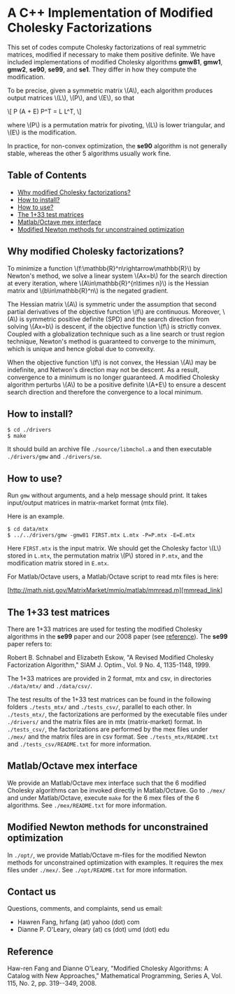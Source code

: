 # A C++ Implementation of Modified Cholesky Factorizations

This set of codes compute Cholesky factorizations of real symmetric matrices,
modified if necessary to make them positive definite.
We have included implementations of modified Cholesky algorithms
**gmw81**, **gmw1**, **gmw2**, **se90**, **se99**, and **se1**.
They differ in how they compute the modification.

To be precise, given a symmetric matrix \\(A\\), each algorithm produces
output matrices \\(L\\), \\(P\\), and \\(E\\), so that

\\[
P (A + E) P^T = L L^T,
\\]

where \\(P\\) is a permutation matrix for pivoting, \\(L\\) is lower triangular,
and \\(E\\) is the modification.

In practice, for non-convex optimization, the **se90** algorithm is not generally stable,
whereas the other 5 algorithms usually work fine.


## Table of Contents

- [Why modified Cholesky factorizations?](#why-modified-cholesky-factorizations)
- [How to install?](#how-to-install)
- [How to use?](#how-to-use)
- [The 1+33 test matrices](#the-133-test-matrices)
- [Matlab/Octave mex interface](#matlaboctave-mex-interface)
- [Modified Newton methods for unconstrained optimization](#modified-newton-methods-for-unconstrained-optimization)


## Why modified Cholesky factorizations?

To minimize a function \\(f:\mathbb{R}^n\rightarrow\mathbb{R}\\) by Newton's method,
we solve a linear system \\(Ax=b\\) for the search direction at every iteration,
where \\(A\in\mathbb{R}^{n\times n}\\) is the Hessian matrix and \\(b\in\mathbb{R}^n\\) is the negated gradient.

The Hessian matrix \\(A\\) is symmetric
under the assumption that second partial derivatives
of the objective function \\(f\\) are continuous.
Moreover, \\(A\\) is symmetric positive definite (SPD) and the search
direction from solving \\(Ax=b\\) is descent,
if the objective function \\(f\\) is strictly convex.
Coupled with a globalization technique such as a line search or trust region
technique, Newton's method is guaranteed to converge to the minimum,
which is unique and hence global due to convexity.

When the objective function \\(f\\) is not convex, the Hessian \\(A\\) may
be indefinite, and Netwon's direction may not be descent.
As a result, convergence to a minimum is no longer guaranteed.
A modified Cholesky algorithm perturbs \\(A\\) to be a positive definite
\\(A+E\\) to ensure a descent search direction and therefore the convergence
to a local minimum.


## How to install?

```
$ cd ./drivers
$ make
```

It should build an archive file `./source/libmchol.a` and then executable
`./drivers/gmw` and `./drivers/se`.


## How to use?

Run `gmw` without arguments, and a help message should print.
It takes input/output matrices in matrix-market format (mtx file).

Here is an example.
```
$ cd data/mtx
$ ../../drivers/gmw -gmw81 FIRST.mtx L.mtx -P=P.mtx -E=E.mtx
```

Here `FIRST.mtx` is the input matrix.
We should get the Cholesky factor \\(L\\) stored in `L.mtx`,
the permutation matrix \\(P\\) stored in `P.mtx`, and
the modification matrix stored in `E.mtx`.

For Matlab/Octave users, a Matlab/Octave script to read mtx files is here:

[http://math.nist.gov/MatrixMarket/mmio/matlab/mmread.m][mmread_link]

[mmread_link]: http://math.nist.gov/MatrixMarket/mmio/matlab/mmread.m



## The 1+33 test matrices

There are 1+33 matrices are used for testing the modified Cholesky
algorithms in the **se99** paper and
our 2008 paper (see [reference](#reference)).
The **se99** paper refers to:

Robert B. Schnabel and Elizabeth Eskow,
"A Revised Modified Cholesky Factorization Algorithm,"
SIAM J. Optim., Vol. 9 No. 4, 1135-1148, 1999.

The 1+33 matrices are provided in 2 format, mtx and csv, in directories
`./data/mtx/` and `./data/csv/`.

The test results of the 1+33 test matrices can be found in the following
folders `./tests_mtx/` and `./tests_csv/`, parallel to each other. In
`./tests_mtx/`, the factorizations are performed by the executable files
under `./drivers/` and the matrix files are in mtx (matrix-market) format.
In `./tests_csv/`, the factorizations are performed by the mex files under
`./mex/` and the matrix files are in csv format. See `./tests_mtx/README.txt`
and `./tests_csv/README.txt` for more information.


## Matlab/Octave mex interface

We provide an Matlab/Octave mex interface such that the 6 modified Cholesky
algorithms can be invoked directly in Matlab/Octave. Go to `./mex/` and
under Matlab/Octave, execute `make` for the 6 mex files of the 6 algorithms.
See `./mex/README.txt` for more information.


## Modified Newton methods for unconstrained optimization

In `./opt/`, we provide Matlab/Octave m-files for the modified Newton
methods for unconstrained optimization with examples. It requires the mex
files under `./mex/`. See `./opt/README.txt` for more information.


## Contact us

Questions, comments, and complaints, send us email:
- Hawren Fang,        hrfang (at) yahoo (dot) com
- Dianne P. O'Leary,  oleary (at) cs (dot) umd (dot) edu


## Reference

Haw-ren Fang and Dianne O'Leary,
"Modified Cholesky Algorithms: A Catalog with New Approaches,"
Mathematical Programming, Series A, Vol. 115, No. 2, pp. 319--349, 2008.
